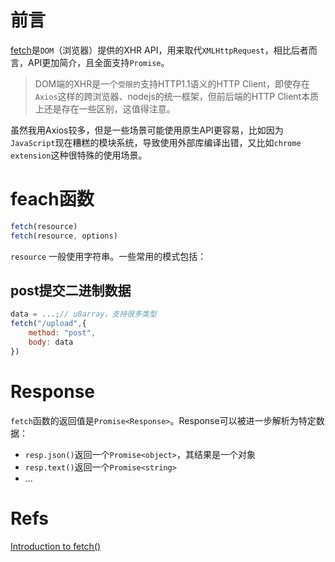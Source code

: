 # 前言
[fetch](https://developer.mozilla.org/zh-CN/docs/Web/API/fetch)是`DOM`（浏览器）提供的XHR API，用来取代`XMLHttpRequest`，相比后者而言，API更加简介，且全面支持`Promise`。

>DOM端的XHR是一个`受限的`支持HTTP1.1语义的HTTP Client，即使存在`Axios`这样的跨浏览器、nodejs的统一框架，但前后端的HTTP Client本质上还是存在一些区别，这值得注意。

虽然我用Axios较多，但是一些场景可能使用原生API更容易，比如因为`JavaScript`现在糟糕的模块系统，导致使用外部库编译出错，又比如`chrome extension`这种很特殊的使用场景。

# feach函数
```js
fetch(resource)
fetch(resource, options)
```
`resource` 一般使用字符串。一些常用的模式包括：

## post提交二进制数据
```js
data = ...;// u8array，支持很多类型
fetch("/upload",{
    method: "post",
    body: data
})
```

# Response
`fetch`函数的返回值是`Promise<Response>`。Response可以被进一步解析为特定数据：

- `resp.json()`返回一个`Promise<object>`，其结果是一个对象
- `resp.text()`返回一个`Promise<string>`
- ...

# Refs
[Introduction to fetch()](https://web.dev/introduction-to-fetch/)